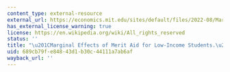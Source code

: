 ```yaml
---
content_type: external-resource
external_url: https://economics.mit.edu/sites/default/files/2022-08/Marginal%20Effects%20of%20Merit%20Aid%20for%20Low-Income%20Students.pdf
has_external_license_warning: true
license: https://en.wikipedia.org/wiki/All_rights_reserved
status: ''
title: "\u201CMarginal Effects of Merit Aid for Low-Income Students.\u201D (PDF)"
uid: 689cb79f-e848-43d1-b30c-44111a7ab6af
wayback_url: ''
---
```


